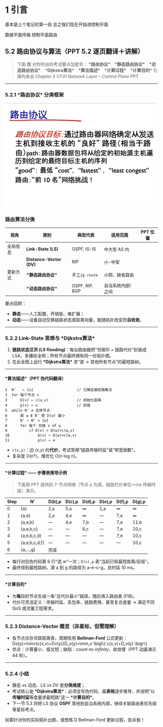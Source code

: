 # 1 引言

基本是上个笔记的第一段  总之我们现在开始讲控制平面

数据平面传输 控制平面路由


## 5.2  路由协议与算法（PPT 5.2 逐页翻译＋讲解）

> 下面 **仅** 对你列出的考试要点加星号：
> **\*路由协议\*** **\*静态路由协议\*** **\*动态路由协议\*** **\*Dijkstra算法\*** **\*算法描述\*** **\*计算过程\*** **\*计算目的\***
> 引用均来自 *Chapter 5 V7.01 Network Layer – Control Plane* PPT

---

### 5.2.1  \*路由协议\* 分类框架

![1748247602172](images/4.2网络层-控制平面/1748247602172.png)

### 路由算法分类


| 视角     | 类别                     | 典型代表       | 适用范围          | PPT 位置 |
| -------- | ------------------------ | -------------- | ----------------- | -------- |
| 全局信息 | **Link-State (LS)**      | OSPF, IS-IS    | 中大型 AS 内      |          |
|          | **Distance-Vector (DV)** | RIP            | 小-中型           |          |
| 更新方式 | **\*静态路由协议\***     | 手工`ip route` | 小网、缺省路由    |          |
|          | **\*动态路由协议\***     | OSPF, RIP, BGP | 自治系统内部/之间 |          |

要点回顾：

* **静态**——人工配置、开销低、难扩展；
* **动态**——设备自动交换链路状态或距离向量，能随拓扑改变而**自收敛**。

---

### 5.2.2  Link-State 思想与 \*Dijkstra算法\*

1. **链路状态泛洪 (LS flooding)**：每台路由器把“邻居ID + 链路代价”封装成 LSA，多播给全网；所有节点最终拥有同一份拓扑图。
2. 在此全图上运行 **\*Dijkstra算法\*** 求“源 → 其他所有节点”的最短路树。

---

#### \*算法描述\*（PPT 伪代码翻译）

```
1  N'   ← {u}                    // 已确定最短路集合
2  for 每个节点 v
3      D(v) ← c(u,v)             // 初始化距离
4      p(v) ← u                  // 前驱
5  while N' ≠ 全体节点
6      取 w ∉ N' 使 D(w) 最小
7      N' ← N' ∪ {w}
8      for 每个 邻居 v of w
9          if D(v) > D(w)+c(w,v)
10             D(v) ← D(w)+c(w,v)
11             p(v) ← w
```

* `c(x,y)`：边 (x,y) 的**代价**，考试常用“链路传输时延”或“带宽倒数”。
* 复杂度 O(n²)，堆优化 O(n log n)。

---

#### \*计算过程\* —— 步骤表推导示例

> 下面用 PPT 提供的 7-节点网络（节点 a 为源，链路代价单位＝ms 传输时延）演示。


| Step | N′           | D(b),p | D(c),p | D(d),p | D(e),p | D(f),p | D(g),p |
| ---- | ------------- | ------ | ------ | ------ | ------ | ------ | ------ |
| 0    | {a}           | 2,a    | 5,a    | ∞     | 1,a    | ∞     | ∞     |
| 1    | {a,e}         | 2,a    | 4,e    | ∞     | —     | 7,e    | ∞     |
| 2    | {a,e,b}       | —     | 4,e    | 7,b    | —     | 7,e    | 11,b   |
| 3    | {a,e,b,c}     | —     | —     | 6,c    | —     | 7,e    | 10,c   |
| 4    | {a,e,b,c,d}   | —     | —     | —     | —     | 7,e    | 10,c   |
| 5    | {a,e,b,c,d,f} | —     | —     | —     | —     | —     | 10,c   |
| 6    | {a,…,g}      | 完成   |        |        |        |        |        |

* 每行对应伪代码第 6 行“选 w”一次；`D(v),p` 表“当前已知最短距离/前驱”。
* 最终得到最短路树，源 a 到 g 的路径为 a–e–c–g，总时延 10 ms。

---

#### \*计算目的\*

* 为**每**目的节点生成一条“总代价最小”路径，随后填入路由表 (FIB)。
* 代价可灵活定义：传输时延、丢包率、链路费用、甚至复合度量 → 满足不同 QoS 或流量工程需求。

---

### 5.2.3  Distance-Vector 概览（非星标，但需理解）

* 各节点仅存邻居距离表，周期性用 **Bellman-Ford** 公式更新：
  Dx(y)=min⁡v{c(x,v)+Dv(y)}D\_x(y)=\\min\_v \\bigl\\{ c(x,v)+D\_v(y) \\bigr\\}
* 优点：计算量小、报文短；缺陷：*count-to-infinity*、收敛慢（PPT 动画演示 44 轮）。

---

### 5.2.4  小结

* 静态 vs 动态、LS vs DV 是**分类维度**；
* 考试核心是 **\*Dijkstra算法\***：必须会写伪代码、画**表格**逐步推导，并说明“以**传输时延**等度量求最短路”这一 **\*计算目的\***。
* 下一节 5.3 将把 LS 协议 **OSPF** 落地到自治系统内部，继续关联路由表优先级等星标考点。

如需针对你的实际拓扑出题，或想练习 Bellman-Ford 更新过程，告诉我！
